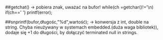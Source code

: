 ##getchat() -> pobiera znak, uważać na bufor! while(ch =getchar()!='\n\) if(ch==' ') printf(error);

##snprintf(bufor,długośc,"%d",wartość); -> konwersja z int, double na string. Chyba nieużywany w systemach embedded.(duża waga bibliotek)),  dodaje się +1 do długości, by dołączyć terminated null in strings.
